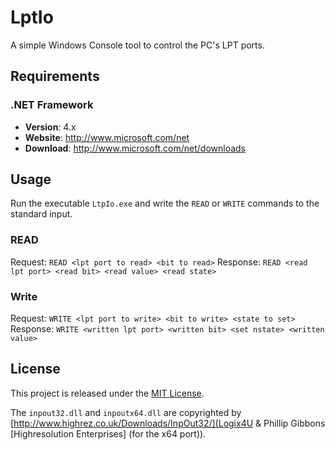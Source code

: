 # LptIo

A simple Windows Console tool to control the PC's LPT ports.

## Requirements

### .NET Framework

  * __Version__: 4.x
  * __Website__: http://www.microsoft.com/net
  * __Download__: http://www.microsoft.com/net/downloads

## Usage

Run the executable `LtpIo.exe` and write the `READ` or `WRITE` commands to the standard input.

### READ

Request: `READ <lpt port to read> <bit to read>`
Response: `READ <read lpt port> <read bit> <read value> <read state>`

### Write

Request: `WRITE <lpt port to write> <bit to write> <state to set>`
Response: `WRITE <written lpt port> <written bit> <set nstate> <written value>`

## License

This project is released under the [MIT License](https://raw.github.com/morkai/LptIo/master/license.md).

The `inpout32.dll` and `inpoutx64.dll` are copyrighted by [http://www.highrez.co.uk/Downloads/InpOut32/](Logix4U & Phillip Gibbons [Highresolution Enterprises] (for the x64 port)).
